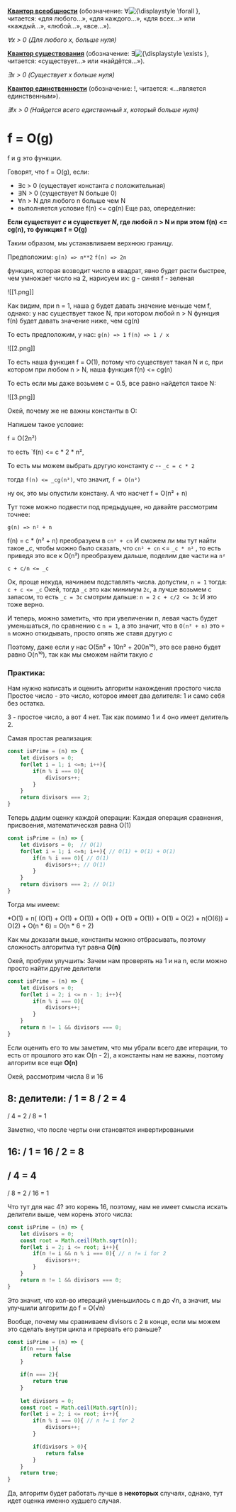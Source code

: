 

 **[Квантор всеобщности](https://ru.wikipedia.org/wiki/%D0%9A%D0%B2%D0%B0%D0%BD%D1%82%D0%BE%D1%80_%D0%B2%D1%81%D0%B5%D0%BE%D0%B1%D1%89%D0%BD%D0%BE%D1%81%D1%82%D0%B8 "Квантор всеобщности")** (обозначение: ∀![{\displaystyle \forall }](https://wikimedia.org/api/rest_v1/media/math/render/svg/bfc1a1a9c4c0f8d5df989c98aa2773ed657c5937), читается: «для любого…», «для каждого…», «для всех…» или «каждый…», «любой…», «все…»).

*∀x > 0 (Для любого x, больше нуля)*

 **[Квантор существования](https://ru.wikipedia.org/wiki/%D0%9A%D0%B2%D0%B0%D0%BD%D1%82%D0%BE%D1%80_%D1%81%D1%83%D1%89%D0%B5%D1%81%D1%82%D0%B2%D0%BE%D0%B2%D0%B0%D0%BD%D0%B8%D1%8F "Квантор существования")** (обозначение: ∃![{\displaystyle \exists }](https://wikimedia.org/api/rest_v1/media/math/render/svg/77ed842b6b90b2fdd825320cf8e5265fa937b583), читается: «существует…» или «найдётся…»).

*∃x > 0 (Существует x больше нуля)*

 **[Квантор единственности](https://ru.wikipedia.org/wiki/%D0%95%D0%B4%D0%B8%D0%BD%D1%81%D1%82%D0%B2%D0%B5%D0%BD%D0%BD%D0%BE%D1%81%D1%82%D1%8C)** (обозначение: !, читается: «…является единственным»). 
 
 *∃!x > 0 (Найдется всего едиственный х, который больше нуля)*

# **f = O(g)**

f и g это функции.


Говорят, что f = O(g), если:
- ∃c > 0 (существует константа *с* положительная)
- ∃N > 0 (существует N больше 0)
- ∀n > N для любого n больше чем N
- выполняется условие f(n) <= cg(n)
Еще раз, опеределние:

**Eсли существует *c* и существует *N*, где любой *n* > N и при этом f(n) <= cg(n), то функция f = O(g)**

Таким образом, мы устанавливаем верхнюю границу.

Предположим:
`g(n) => n**2`
`f(n) => 2n`

функция, которая возводит число в квадрат, явно будет расти быстрее, чем умножает число на 2, нарисуем их:
g - синяя
f - зеленая

![[1.png]]

Как видим, при n = 1, наша g будет давать значение меньше чем f, однако:
у нас существует такое N, при котором любой n > N функция f(n) будет давать значение ниже, чем cg(n)

То есть предположим, у нас:
`g(n) => 1`
`f(n) => 1 / x`

![[2.png]]

То есть наша функция f = O(1), потому что существует такая N и с, при котором при любом n > N, наша функция f(n) <= cg(n)

То есть если мы даже возьмем c = 0.5, все равно найдется такое N:

 ![[3.png]]

Окей, почему же не важны константы в O:

Напишем такое условие:

f = O(2n²)

то есть `f(n) <= c * 2 * n²,

То есть мы можем выбрать другую константу *с* -- `_с = c * 2`

тогда `f(n) <= _cg(n²)`, что значит, `f = O(n²)`


ну ок, это мы опустили констану.
А что насчет f = O(n² + n)

Тут тоже можно подвести под предыдущее, но давайте рассмотрим точнее:

`g(n) => n² + n`

f(n) = c * (n² + n)
преобразуем в `сn² + cn`
И сможем ли мы тут найти такое *_c*, чтобы можно было сказать, что
`сn² + cn` <= `_с * n²` , то есть приведя это все к O(n²)
преобразуем дальше, поделим две части на `n²`

`c + c/n <= _c`

Ок, проще некуда, начинаем подставлять числа.
допустим, `n = 1`
тогда:
`c + c <= _c`
Окей, тогда `_c` это как минимум `2с`, а лучше возьмем с запасом, то есть `_c = 3c`
смотрим дальше:
`n = 2`
`c + c/2 <= 3c`
И это тоже верно.

И теперь, можно заметить, что при увеличении n, левая часть будет уменьшаться, по сравнению с `n = 1`, а это значит, что в `O(n² + n)` это  `+ n`  можно откидывать, просто опять же ставя другую *c*

Поэтому, даже если у нас O(5n⁵ + 10n³ + 200n¹⁰), это все равнo будет равно O(n¹⁰), так как мы сможем найти такую *c*



### Практика:

Нам нужно написать и оценить алгоритм нахождения простого числа
Простое число - это число, которое имеет два делителя: 1 и само себя без остатка.

3 - простое число, а вот 4 нет. Так как помимо 1 и 4 оно имеет делитель 2.

Самая простая реализация:

```javascript
const isPrime = (n) => {
	let divisors = 0;
	for(let i = 1; i <=n; i++){
		if(n % i === 0){
            divisors++;
        }
	} 
	return divisors === 2;
}
```

Теперь дадим оценку каждой операции:
Каждая операция сравнения, присвоения, математическая равна O(1)
```javascript
const isPrime = (n) => {
	let divisors = 0;  // O(1)
	for(let i = 1; i <=n; i++){ // O(1) + O(1) + O(1)
		if(n % i === 0){ // O(1)
            divisors++; // O(1)
        }
	} 
	return divisors === 2; // O(1)
}
```

Тогда мы имеем:

*O(1) + n( (O(1) + O(1) + O(1)) + O(1) + O(1) + O(1)) + O(1) =
O(2) + n(O(6)) = O(2) + O(n * 6) = O(n * 6 + 2)

Как мы доказали выше, константы можно отбрасывать, поэтому сложность алгоритма тут равна **O(n)**

Окей, пробуем улучшить:
Зачем нам проверять на 1 и на n, если можно просто найти другие делители

```javascript
const isPrime = (n) => {
	let divisors = 0; 
	for(let i = 2; i <= n - 1; i++){ 
		if(n % i === 0){
            divisors++; 
        }
	} 
	return n != 1 && divisors === 0; 
}
```

Если оценить его то мы заметим, что мы убрали всего две итерации, то есть от прошлого это как O(n - 2), а константы нам не важны, поэтому алгоритм все еще **O(n)**


Окей, рассмотрим числа 8 и 16

8:
делители:
/ 1 =  8
 / 2 = 4
-
/ 4 = 2
/ 8 = 1

Заметно, что после черты они становятся инвертироваными

16:
/ 1 = 16
/ 2 = 8
-
/ 4 = 4
-
/ 8 = 2
/ 16 = 1

Что тут для нас 4? это корень 16, поэтому, нам не имеет смысла искать делители выше, чем корень этого числа:

```javascript
const isPrime = (n) => {
	let divisors = 0; 
    const root = Math.ceil(Math.sqrt(n));
	for(let i = 2; i <= root; i++){ 
		if(n != i && n % i === 0){ // n != i for 2
            divisors++; 
        }
	} 
	return n != 1 && divisors === 0; 
}
```

Это значит, что кол-во итераций уменьшилось с n до √n, а значит, мы улучшили алгоритм до 
f = O(√n)

Вообще, почему мы сравниваем divisors с 2 в конце, если мы можем это сделать внутри цикла и прервать его раньше?

```javascript
const isPrime = (n) => {
    if(n === 1){
        return false
    }

    if(n === 2){
        return true
    }
    
	let divisors = 0; 
    const root = Math.ceil(Math.sqrt(n));
	for(let i = 2; i <= root; i++){ 
		if(n % i === 0){ // n != i for 2
            divisors++; 
        }

        if(divisors > 0){
            return false
        }
	} 
	return true; 
}
```

Да, алгоритм будет работать лучше в **некоторых** случаях, однако, тут идет оценка именно худшего случая.